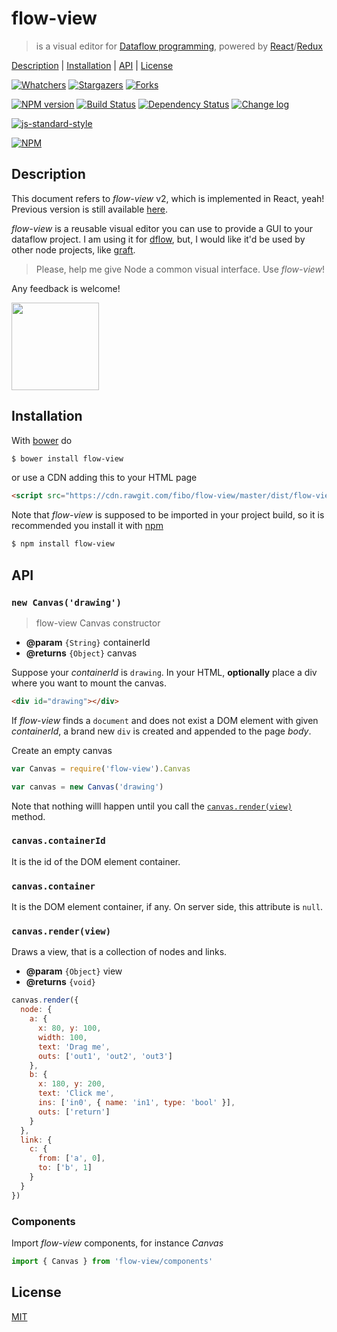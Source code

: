 # flow-view

> is a visual editor for [Dataflow programming][dataflow_wikipedia], powered by [React]/[Redux]

[Description](#description) |
[Installation](#installation) |
[API](#api) |
[License](#license)

[![Whatchers](http://g14n.info/svg/github/watchers/flow-view.svg)](https://github.com/fibo/flow-view/watchers) [![Stargazers](http://g14n.info/svg/github/stars/flow-view.svg)](https://github.com/fibo/flow-view/stargazers) [![Forks](http://g14n.info/svg/github/forks/flow-view.svg)](https://github.com/fibo/flow-view/network/members)

[![NPM version](https://badge.fury.io/js/flow-view.svg)](http://badge.fury.io/js/flow-view) [![Build Status](https://travis-ci.org/fibo/flow-view.svg?branch=master)](https://travis-ci.org/fibo/flow-view?branch=master) [![Dependency Status](https://david-dm.org/fibo/flow-view.svg)](https://david-dm.org/fibo/flow-view) [![Change log](https://img.shields.io/badge/change-log-blue.svg)](http://g14n.info/flow-view/changelog)

[![js-standard-style](https://cdn.rawgit.com/feross/standard/master/badge.svg)](https://github.com/feross/standard)

[![NPM](https://nodei.co/npm-dl/flow-view.png)](https://nodei.co/npm-dl/flow-view/)

## Description

This document refers to *flow-view* v2, which is implemented
in React, yeah! Previous version is still available [here](https://github.com/fibo/flow-view/tree/v1.2.1).

*flow-view* is a reusable visual editor you can use to provide a GUI to your dataflow project. I am using it for [dflow], but, I would like it'd be used by other node projects, like [graft](https://github.com/GraftJS/graft).

> Please, help me give Node a common visual interface. Use *flow-view*!

Any feedback is welcome!

<p><a href="http://codepen.io/fibo/pen/qNNmdd/"><img src="http://blog.codepen.io/wp-content/uploads/2012/06/TryItOn-CodePen.svg" style="width: 10em; height: auto;" /></a></p>

## Installation

With [bower](http://bower.io/) do

```bash
$ bower install flow-view
```

or use a CDN adding this to your HTML page

```html
<script src="https://cdn.rawgit.com/fibo/flow-view/master/dist/flow-view.min.js"></script>
```

Note that *flow-view* is supposed to be imported in your project build,
so it is recommended you install it with [npm](https://npmjs.org/)

```bash
$ npm install flow-view
```

## API

### `new Canvas('drawing')`

> flow-view Canvas constructor

* **@param** `{String}` containerId
* **@returns** `{Object}` canvas

Suppose your *containerId* is `drawing`.
In your HTML, **optionally** place a div where you want to mount the canvas.

```html
<div id="drawing"></div>
```

If *flow-view* finds a `document` and does not exist a DOM element
with given *containerId*, a brand new `div` is created and appended
to the page *body*.

Create an empty canvas

```javascript
var Canvas = require('flow-view').Canvas

var canvas = new Canvas('drawing')
```

Note that nothing willl happen until you call the [`canvas.render(view)`](#canvasrenderview) method.

### `canvas.containerId`

It is the id of the DOM element container.

### `canvas.container`

It is the DOM element container, if any. On server side, this attribute is `null`.

### `canvas.render(view)`

Draws a view, that is a collection of nodes and links.

* **@param** `{Object}` view
* **@returns** `{void}`

```javascript
canvas.render({
  node: {
    a: {
      x: 80, y: 100,
      width: 100,
      text: 'Drag me',
      outs: ['out1', 'out2', 'out3']
    },
    b: {
      x: 180, y: 200,
      text: 'Click me',
      ins: ['in0', { name: 'in1', type: 'bool' }],
      outs: ['return']
    }
  },
  link: {
    c: {
      from: ['a', 0],
      to: ['b', 1]
    }
  }
})
```

### Components

Import *flow-view*  components, for instance *Canvas*

```javascript
import { Canvas } from 'flow-view/components'
```

## License

[MIT](http://g14n.info/mit-license)

[dflow]: http://g14n.info/dflow "dflow"
[dataflow_wikipedia]: https://en.wikipedia.org/wiki/Dataflow_programming "Dataflow programming"
[React]: https://facebook.github.io/react/
[Redux]: http://redux.js.org/
